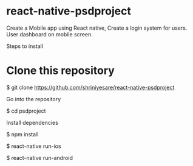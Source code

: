 # react-native-psdproject
Create a Mobile app using React native, Create a login system for users.
User dashboard on mobile screen.

Steps to install 

# Clone this repository
$ git clone https://github.com/shriniyesare/react-native-psdproject

 Go into the repository
 
$ cd psdproject

 Install dependencies
 
$ npm install

$ react-native run-ios

$ react-native run-android
